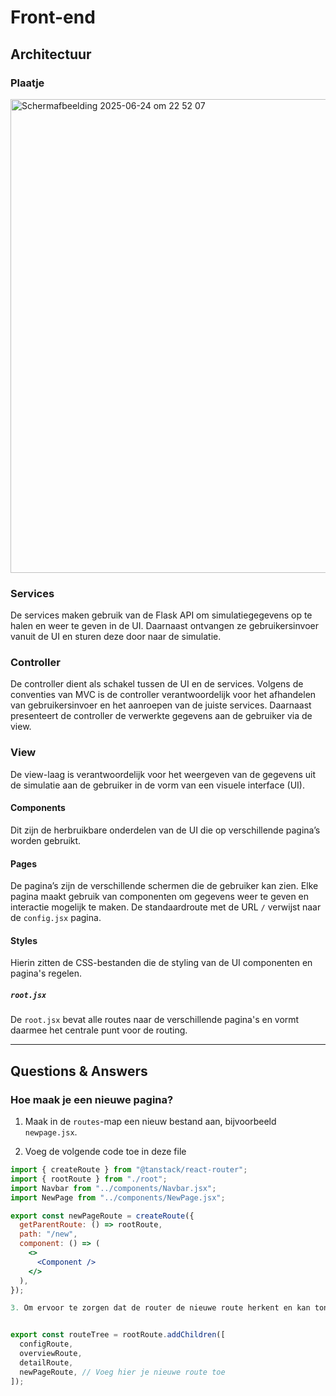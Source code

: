 # Front-end

## Architectuur

### Plaatje
<img width="758" alt="Scherm­afbeelding 2025-06-24 om 22 52 07" src="https://github.com/user-attachments/assets/5ac96f8c-2916-455e-b7e9-ecf5f86c292c" />


### Services
De services maken gebruik van de Flask API om simulatiegegevens op te halen en weer te geven in de UI. Daarnaast ontvangen ze gebruikersinvoer vanuit de UI en sturen deze door naar de simulatie.

### Controller
De controller dient als schakel tussen de UI en de services. Volgens de conventies van MVC is de controller verantwoordelijk voor het afhandelen van gebruikersinvoer en het aanroepen van de juiste services. Daarnaast presenteert de controller de verwerkte gegevens aan de gebruiker via de view.

### View
De view-laag is verantwoordelijk voor het weergeven van de gegevens uit de simulatie aan de gebruiker in de vorm van een visuele interface (UI).

#### Components
Dit zijn de herbruikbare onderdelen van de UI die op verschillende pagina’s worden gebruikt.

#### Pages
De pagina’s zijn de verschillende schermen die de gebruiker kan zien. Elke pagina maakt gebruik van componenten om gegevens weer te geven en interactie mogelijk te maken. De standaardroute met de URL `/` verwijst naar de `config.jsx` pagina.

#### Styles 
Hierin zitten de CSS-bestanden die de styling van de UI componenten en pagina's regelen.

##### `root.jsx`
De `root.jsx` bevat alle routes naar de verschillende pagina's en vormt daarmee het centrale punt voor de routing.

---

## Questions & Answers

### Hoe maak je een nieuwe pagina?

1. Maak in de `routes`-map een nieuw bestand aan, bijvoorbeeld `newpage.jsx`.

2. Voeg de volgende code toe in deze file

```jsx
import { createRoute } from "@tanstack/react-router";
import { rootRoute } from "./root";
import Navbar from "../components/Navbar.jsx";
import NewPage from "../components/NewPage.jsx";

export const newPageRoute = createRoute({
  getParentRoute: () => rootRoute,
  path: "/new",
  component: () => (
    <>
      <Component />
    </>
  ),
});

3. Om ervoor te zorgen dat de router de nieuwe route herkent en kan tonen, voeg je de route toe aan de `routeTree` in `route.jsx`:


export const routeTree = rootRoute.addChildren([
  configRoute,
  overviewRoute,
  detailRoute,
  newPageRoute, // Voeg hier je nieuwe route toe
]);
```
